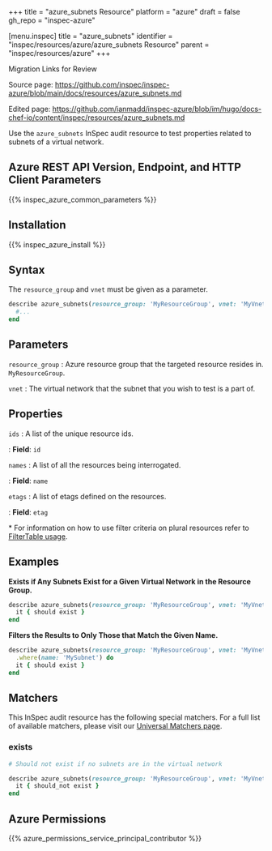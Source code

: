 +++
title = "azure_subnets Resource"
platform = "azure"
draft = false
gh_repo = "inspec-azure"

[menu.inspec]
title = "azure_subnets"
identifier = "inspec/resources/azure/azure_subnets Resource"
parent = "inspec/resources/azure"
+++

<div class="admonition-note">
<p class="admonition-note-title">Migration Links for Review</p>
<div class="admonition-note-text">
<p>Source page: <a href="https://github.com/inspec/inspec-azure/blob/main/docs/resources/azure_subnets.md">https://github.com/inspec/inspec-azure/blob/main/docs/resources/azure_subnets.md</a></p>
<p>Edited page: <a href="https://github.com/ianmadd/inspec-azure/blob/im/hugo/docs-chef-io/content/inspec/resources/azure_subnets.md">https://github.com/ianmadd/inspec-azure/blob/im/hugo/docs-chef-io/content/inspec/resources/azure_subnets.md</a></p>
</div>
</div>


Use the `azure_subnets` InSpec audit resource to test properties related to subnets of a virtual network.

## Azure REST API Version, Endpoint, and HTTP Client Parameters

{{% inspec_azure_common_parameters %}}

## Installation

{{% inspec_azure_install %}}

## Syntax

The `resource_group` and `vnet` must be given as a parameter.
```ruby
describe azure_subnets(resource_group: 'MyResourceGroup', vnet: 'MyVnetName') do
  #...
end
```

## Parameters

`resource_group`
: Azure resource group that the targeted resource resides in. `MyResourceGroup`.

`vnet`
: The virtual network that the subnet that you wish to test is a part of.

## Properties

`ids`
: A list of the unique resource ids.

: **Field**: `id`

`names`
: A list of all the resources being interrogated.

: **Field**: `name`

`etags`
: A list of etags defined on the resources.

: **Field**: `etag`

<superscript>*</superscript> For information on how to use filter criteria on plural resources refer to [FilterTable usage](https://github.com/inspec/inspec/blob/master/dev-docs/filtertable-usage.md).

## Examples

**Exists if Any Subnets Exist for a Given Virtual Network in the Resource Group.**

```ruby
describe azure_subnets(resource_group: 'MyResourceGroup', vnet: 'MyVnetName') do
  it { should exist }
end
```
**Filters the Results to Only Those that Match the Given Name.**

```ruby
describe azure_subnets(resource_group: 'MyResourceGroup', vnet: 'MyVnetName')
  .where(name: 'MySubnet') do
  it { should exist }
end
```

## Matchers

This InSpec audit resource has the following special matchers. For a full list of available matchers, please visit our [Universal Matchers page](https://www.inspec.io/docs/reference/matchers/).

### exists

```ruby
# Should not exist if no subnets are in the virtual network

describe azure_subnets(resource_group: 'MyResourceGroup', vnet: 'MyVnetName') do
  it { should_not exist }
end
```

## Azure Permissions

{{% azure_permissions_service_principal_contributor %}}
